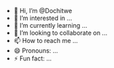 - 👋 Hi, I’m @Dochitwe
- 👀 I’m interested in ...
- 🌱 I’m currently learning ...
- 💞️ I’m looking to collaborate on ...
- 📫 How to reach me ...
- 😄 Pronouns: ...
- ⚡ Fun fact: ...

<!---
Dochitwe/Dochitwe is a ✨ special ✨ repository because its `README.md` (this file) appears on your GitHub profile.
You can click the Preview link to take a look at your changes.
--->
